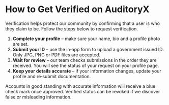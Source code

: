 # How to Get Verified on AuditoryX

Verification helps protect our community by confirming that a user is who they claim to be. Follow the steps below to request verification.

1. **Complete your profile** – make sure your name, bio and a profile photo are set.
2. **Submit your ID** – use the in‑app form to upload a government issued ID. Only JPG, PNG or PDF files are accepted.
3. **Wait for review** – our team checks submissions in the order they are received. You will see the status of your request on your profile page.
4. **Keep your details accurate** – if your information changes, update your profile and re‑submit documentation.

Accounts in good standing with accurate information will receive a blue check mark once approved. Verified status can be revoked if we discover false or misleading information.
